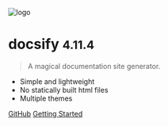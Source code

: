 ![logo](_media/icon.svg)

# docsify <small>4.11.4</small>

> A magical documentation site generator.    

- Simple and lightweight
- No statically built html files
- Multiple themes

[GitHub](https://github.com/docsifyjs/docsify/)
[Getting Started](#docsify)
